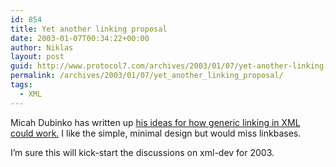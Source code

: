 ```yaml
---
id: 854
title: Yet another linking proposal
date: 2003-01-07T00:34:22+00:00
author: Niklas
layout: post
guid: http://www.protocol7.com/archives/2003/01/07/yet-another-linking-proposal/
permalink: /archives/2003/01/07/yet_another_linking_proposal/
tags:
  - XML
---
```

<div class='microid-b1e064bc3f4b558572ccd261ab512a4f8d03e467'>
  <p>
    Micah Dubinko has written up <a href="http://dubinko.info/writing/skunklink/">his ideas for how generic linking in XML could work.</a> I like the simple, minimal design but would miss linkbases.
  </p>
  
  <p>
    I&#8217;m sure this will kick-start the discussions on xml-dev for 2003.
  </p>
</div>